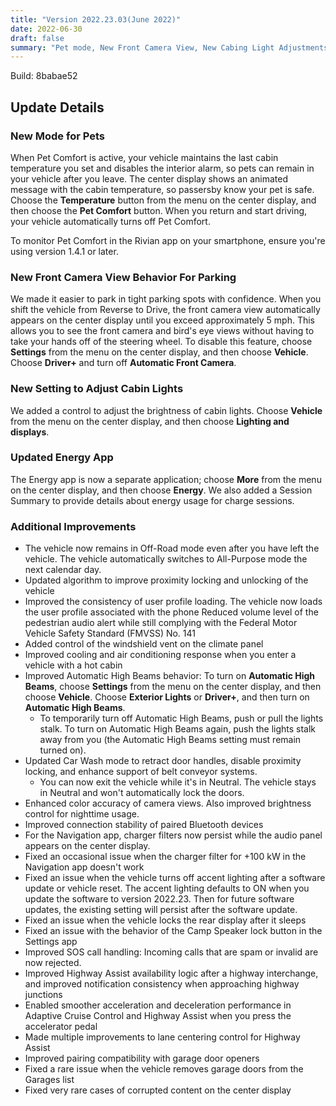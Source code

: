 ```yaml
---
title: "Version 2022.23.03(June 2022)"
date: 2022-06-30
draft: false
summary: "Pet mode, New Front Camera View, New Cabing Light Adjustments, Updated Energy App, and Additional Improvements"
---
```

Build: 8babae52

## Update Details

### New Mode for Pets
When Pet Comfort is active, your vehicle maintains the last cabin temperature you set and disables the interior alarm, so pets can remain in your vehicle after you leave. The center display shows an animated message with the cabin temperature, so passersby know your pet is safe. Choose the **Temperature** button from the menu on the center display, and then choose the **Pet Comfort** button. When you return and start driving, your vehicle automatically turns off Pet Comfort.

To monitor Pet Comfort in the Rivian app on your smartphone, ensure you're using version 1.4.1 or later.

### New Front Camera View Behavior For Parking
We made it easier to park in tight parking spots with confidence. When you shift the vehicle from Reverse to Drive, the front camera view automatically appears on the center display until you exceed approximately 5 mph. This allows you to see the front camera and bird's eye views without having to take your hands off of the steering wheel. To disable this feature, choose **Settings** from the menu on the center display, and then choose **Vehicle**. Choose **Driver+** and turn off **Automatic Front Camera**.

### New Setting to Adjust Cabin Lights
We added a control to adjust the brightness of cabin lights. Choose **Vehicle** from the menu on the center display, and then choose **Lighting and displays**.

### Updated Energy App
The Energy app is now a separate application; choose **More** from the menu on the center display, and then choose **Energy**. We also added a Session Summary to provide details about energy usage for charge sessions.

### Additional Improvements
* The vehicle now remains in Off-Road mode even after you have left the vehicle. The vehicle automatically switches to All-Purpose mode the next calendar day.
* Updated algorithm to improve proximity locking and unlocking of the vehicle
* Improved the consistency of user profile loading. The vehicle now loads the user profile associated with the phone Reduced volume level of the pedestrian audio alert while still complying with the Federal Motor Vehicle Safety Standard (FMVSS) No. 141
* Added control of the windshield vent on the climate panel
* Improved cooling and air conditioning response when you enter a vehicle with a hot cabin
* Improved Automatic High Beams behavior: To turn on **Automatic High Beams**, choose **Settings** from the menu on the center display, and then choose **Vehicle**. Choose **Exterior Lights** or **Driver+**, and then turn on **Automatic High Beams**.
  * To temporarily turn off Automatic High Beams, push or pull the lights stalk. To turn on Automatic High Beams again, push the lights stalk away from you (the Automatic High Beams setting must remain turned on).
* Updated Car Wash mode to retract door handles, disable proximity locking, and enhance support of belt conveyor systems.
  * You can now exit the vehicle while it's in Neutral. The vehicle stays in Neutral and won't automatically lock the doors.
* Enhanced color accuracy of camera views. Also improved brightness control for nighttime usage.
* Improved connection stability of paired Bluetooth devices
* For the Navigation app, charger filters now persist while the audio panel appears on the center display.
* Fixed an occasional issue when the charger filter for +100 kW in the Navigation app doesn't work
* Fixed an issue when the vehicle turns off accent lighting after a software update or vehicle reset. The accent lighting defaults to ON when you update the software to version 2022.23. Then for future software updates, the existing setting will persist after the software update.
* Fixed an issue when the vehicle locks the rear display after it sleeps
* Fixed an issue with the behavior of the Camp Speaker lock button in the Settings app
* Improved SOS call handling: Incoming calls that are spam or invalid are now rejected.
* Improved Highway Assist availability logic after a highway interchange, and improved notification consistency when approaching highway junctions
* Enabled smoother acceleration and deceleration performance in Adaptive Cruise Control and Highway Assist when you press the accelerator pedal
* Made multiple improvements to lane centering control for Highway Assist
* Improved pairing compatibility with garage door openers
* Fixed a rare issue when the vehicle removes garage doors from the Garages list
* Fixed very rare cases of corrupted content on the center display